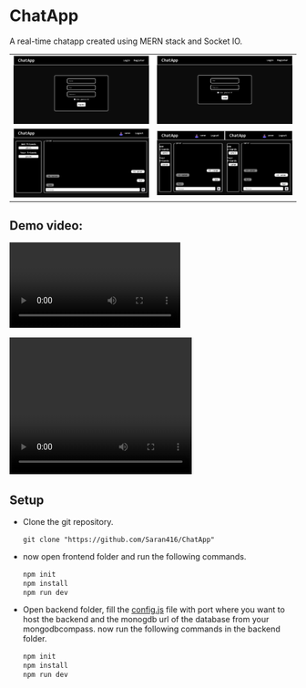 # ChatApp

A real-time chatapp created using MERN stack and Socket IO.

<table>
  <tr>
    <td><img src="./Demo/1.png" alt="Image 1"/></td>
    <td><img src="./Demo/2.png" alt="Image 2"/></td>
  </tr>
  <tr>
    <td><img src="./Demo/3.png" alt="Image 3"/></td>
    <td><img src="./Demo/4.png" alt="Image 4"/></td>
  </tr>
</table>

## Demo video:

![demo](./Demo/chatapp-demo.mp4)

<video width="320" height="240" controls>
  <source src="./Demo/chatapp-demo.mp4" type="video/mp4">
  Your browser does not support the video tag.
</video>

## Setup

- Clone the git repository.
  ```
  git clone "https://github.com/Saran416/ChatApp"
  ```
- now open frontend folder and run the following commands.
  ```
  npm init
  npm install
  npm run dev
  ```
- Open backend folder, fill the [config.js](./backend/config.js) file with port where you want to host the backend and the monogdb url of the database from your mongodbcompass. now run the following commands in the backend folder.
  ```
  npm init
  npm install
  npm run dev
  ```
